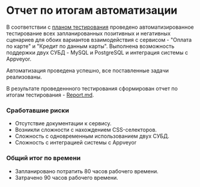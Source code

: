 # Отчет по итогам автоматизации

В соответствии с [планом тестирования](https://github.com/SergeiVlasov1/AQA_Course_Project/blob/master/docs/TestPlan.md) проведено автоматизированное тестирование всех запланированных позитивных и негативных сценариев для обоих вариантов взаимодействия с сервисом - "Оплата по карте" и "Кредит по данным карты". Выполнена возможность поддержки двух СУБД - MySQL и PostgreSQL и интеграция системы с Appveyor.

Автоматизация проведена успешно, все поставленные задачи реализованы.

В результате проведеннного тестирования сформирован отчет по итогам тестирования - [Report.md](https://github.com/SergeiVlasov1/AQA_Course_Project/blob/master/docs/Report.md).

### **Сработавшие риски**

- Отсутствие документации к сервису.
- Возникли сложности с нахождением CSS-селекторов.
- Сложность с одновременным использованием двух СУБД.
- Сложность с интеграцией системы с Appveyor


### **Общий итог по времени**

- Запланировано потратить 80 часов рабочего времени.
- Затрачено 90 часов рабочего времени.
